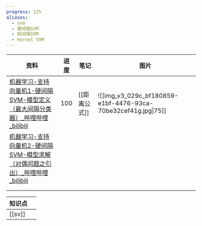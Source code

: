 ```yaml
---
progress: 22%
aliases:
  - svm
  - 硬间隔SVM
  - 软间隔SVM
  - kernel SVM
---
```


| 资料                                                                         | 进度  | 笔记       | 图片                                                            |
| -------------------------------------------------------------------------- | --- | -------- | ------------------------------------------------------------- |
| [机器学习-支持向量机1-硬间隔SVM-模型定义（最大间隔分类器）\_哔哩哔哩\_bilibili](https://b23.tv/002HVvS) | 100 | [[距离公式]] | ![[img_v3_029c_bf180859-e1bf-4476-93ca-70be32cef41g.jpg\|75]] |
| [机器学习-支持向量机2-硬间隔SVM-模型求解（对偶问题之引出）\_哔哩哔哩\_bilibili](https://b23.tv/CgYxIRp) |     |          |                                                               |
|                                                                            |     |          |                                                               |
|                                                                            |     |          |                                                               |


| 知识点    |     |
| ------ | --- |
| [[sv]] |     |


